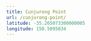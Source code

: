 ```yaml
---
title: Cunjurong Point
url: /cunjurong-point/
latitude: -35.265073300000005
longitude: 150.5095034
---
```

